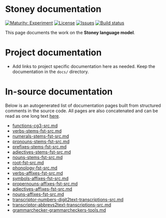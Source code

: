 # Stoney documentation

[![Maturity: Experiment](https://img.shields.io/badge/Maturity-Experiment-black.svg)](https://giellalt.github.io/MaturityClassification.html)
[![License](https://img.shields.io/github/license/giellalt/lang-sto)](https://raw.githubusercontent.com/giellalt/lang-sto/main/LICENSE)
[![Issues](https://img.shields.io/github/issues/giellalt/lang-sto)](https://github.com/giellalt/lang-sto/issues)
[![Build status](https://github.com/giellalt/lang-sto/workflows/Speller%20CI+CD/badge.svg)](https://github.com/giellalt/lang-sto/actions)

This page documents the work on the **Stoney language model**. 

# Project documentation

* Add links to project specific documentation here as needed. Keep the documentation in the `docs/` directory.

# In-source documentation

Below is an autogenerated list of documentation pages built from structured comments in the source code. All pages are also concatenated and can be read as one long text [here](sto.md).
* [functions-cg3-src.md](functions-cg3-src.md)
* [verbs-stems-fst-src.md](verbs-stems-fst-src.md)
* [numerals-stems-fst-src.md](numerals-stems-fst-src.md)
* [pronouns-stems-fst-src.md](pronouns-stems-fst-src.md)
* [prefixes-stems-fst-src.md](prefixes-stems-fst-src.md)
* [adjectives-stems-fst-src.md](adjectives-stems-fst-src.md)
* [nouns-stems-fst-src.md](nouns-stems-fst-src.md)
* [root-fst-src.md](root-fst-src.md)
* [phonology-fst-src.md](phonology-fst-src.md)
* [verbs-affixes-fst-src.md](verbs-affixes-fst-src.md)
* [symbols-affixes-fst-src.md](symbols-affixes-fst-src.md)
* [propernouns-affixes-fst-src.md](propernouns-affixes-fst-src.md)
* [adjectives-affixes-fst-src.md](adjectives-affixes-fst-src.md)
* [nouns-affixes-fst-src.md](nouns-affixes-fst-src.md)
* [transcriptor-numbers-digit2text-transcriptions-src.md](transcriptor-numbers-digit2text-transcriptions-src.md)
* [transcriptor-abbrevs2text-transcriptions-src.md](transcriptor-abbrevs2text-transcriptions-src.md)
* [grammarchecker-grammarcheckers-tools.md](grammarchecker-grammarcheckers-tools.md)
